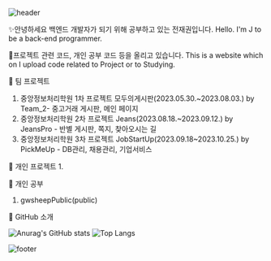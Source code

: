 ![header](https://capsule-render.vercel.app/api?type=waving&color=100:#7fff00&height=200&section=header&text=전재권%20Github&fontSize=70&fontColor=#000000)

✨안녕하세요 백엔드 개발자가 되기 위해 공부하고 있는 전재권입니다. Hello. I'm J to be a back-end programmer.
   
🎈프로젝트 관련 코드, 개인 공부 코드 등을 올리고 있습니다. This is a website which on I upload code related to Project or to Studying.
   
🌱 팀 프로젝트
1. 중앙정보처리학원 1차 프로젝트 모두의게시판(2023.05.30.~2023.08.03.) by Team_2- 중고거래 게시판, 메인 페이지
2. 중앙정보처리학원 2차 프로젝트 Jeans(2023.08.18.~2023.09.12.) by JeansPro - 반별 게시판, 쪽지, 찾아오시는 길
3. 중앙정보처리학원 3차 프로젝트 JobStartUp(2023.09.18~2023.10.25.) by PickMeUp - DB관리, 채용관리, 기업서비스

🌱 개인 프로젝트
1.

🌱 개인 공부
1. gwsheepPublic(public)


🔭 GitHub 소개


![Anurag's GitHub stats](https://github-readme-stats.vercel.app/api?username=gwsheep&show_icons=true&theme=vue) 
![Top Langs](https://github-readme-stats.vercel.app/api/top-langs/?username=gwsheep&layout=compact&theme=vue)

![footer](https://capsule-render.vercel.app/api?type=waving&color=#7fff00&height=200&section=footer&text=감사합니다&fontSize=50&fontColor=#000000)
  
<!--
**gwsheep/gwsheep** is a ✨ _special_ ✨ repository because its `README.md` (this file) appears on your GitHub profile.
** https://docs.github.com/en 참고사이트

Here are some ideas to get you started:

- 🔭 I’m currently working on ...
- 🌱 I’m currently learning ...
- 👯 I’m looking to collaborate on ...
- 🤔 I’m looking for help with ...
- 💬 Ask me about ...
- 📫 How to reach me: ...
- 😄 Pronouns: ...
- ⚡ Fun fact: ...
-->
